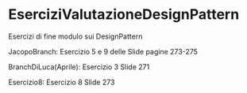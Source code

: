 # EserciziValutazioneDesignPattern
Esercizi di fine modulo sui DesignPattern

JacopoBranch:
Esercizio 5 e 9 delle Slide pagine 273-275

BranchDiLuca(Aprile):
Esercizio 3 Slide 271

Esercizio8:
Esercizio 8 Slide 273

